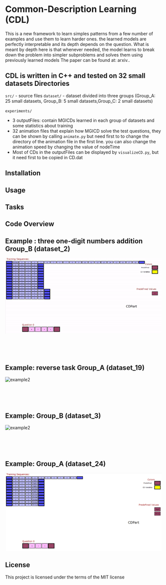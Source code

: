 # Common-Description Learning (CDL)
This is a new framework to learn simples patterns from a few number of examples and use them to learn harder ones. the learned models are perfectly interpretable and its depth depends on the question. What is meant by depth here is that
whenever needed, the model learns to break down the problem into simpler subproblems
and solves them using previously learned models
The paper can be found at: arxiv..   
     
CDL is written in C++ and tested on 32 small datasets
Directories
-----------------------------------
`src/`       - source files
`dataset/`   - dataset divided into three groups (Group_A: 25 small datasets, Group_B: 5 small datasets,Group_C: 2 small datasets)   

`experiments/`   
* 3 outputFiles: contain MGICDs learned in each group of datasets and some statistics about training
* 32 animation files that explain how MGICD solve the test questions, they can be shown by calling `animate.py` but need first to to change the directory of the animation file in the first line. you can also change the animation speed by changing the value of nodeTime
* Most of CDs in the outputFiles can be displayed by `visualizeCD.py`, but it need first to be copied in CD.dat



Installation
---------------------

Usage
---------------------
Tasks
---------------------
Code Overview
---------------------

Example : three one-digit numbers addition Group_B (dataset_2)
---------------------
![example1](GifFiles/Group_B_dataset_2.gif)

<br><br><br>

Example: reverse task Group_A (dataset_19)
---------------------
![example2](GifFiles/Group_A_dataset_19.gif)

<br><br><br>

Example: Group_B (dataset_3)
---------------------
![example2](GifFiles/Group_B_dataset_3.gif)

<br><br><br>

Example: Group_A (dataset_24)
---------------------
![example2](GifFiles/Group_A_dataset_24.gif)

License
---------------------
This project is licensed under the terms of the MIT license
